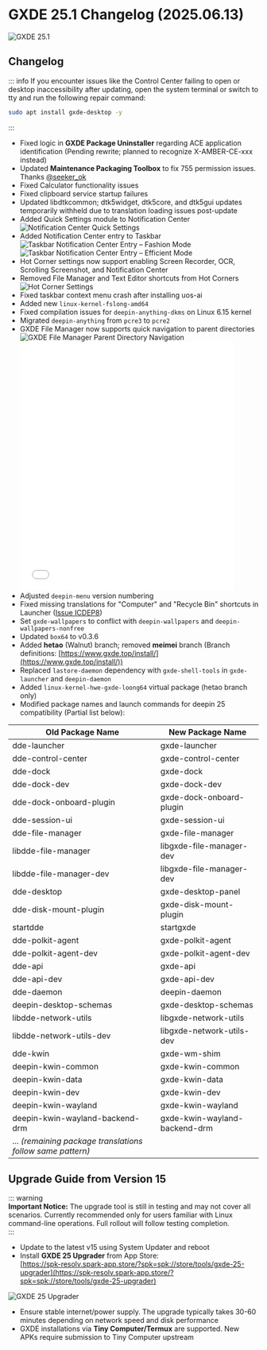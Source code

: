 # GXDE 25.1 Changelog (2025.06.13)

![GXDE 25.1](/news/25.1/25.1.jpg)

## Changelog

::: info
If you encounter issues like the Control Center failing to open or desktop inaccessibility after updating, open the system terminal or switch to tty and run the following repair command:
```bash
sudo apt install gxde-desktop -y
```
:::

* Fixed logic in **GXDE Package Uninstaller** regarding ACE application identification (Pending rewrite; planned to recognize X-AMBER-CE-xxx instead)
* Updated **Maintenance Packaging Toolbox** to fix 755 permission issues. Thanks [@seeker_ok](https://gitee.com/seeker_ok)
* Fixed Calculator functionality issues
* Fixed clipboard service startup failures
* Updated libdtkcommon; dtk5widget, dtk5core, and dtk5gui updates temporarily withheld due to translation loading issues post-update
* Added Quick Settings module to Notification Center  
  ![Notification Center Quick Settings](/news/25.1/notify-center.jpg)
* Added Notification Center entry to Taskbar  
  ![Taskbar Notification Center Entry – Fashion Mode](/news/25.1/notify-fashion.jpg)  
  ![Taskbar Notification Center Entry – Efficient Mode](/news/25.1/notify-effect.jpg)
* Hot Corner settings now support enabling Screen Recorder, OCR, Scrolling Screenshot, and Notification Center
* Removed File Manager and Text Editor shortcuts from Hot Corners  
  ![Hot Corner Settings](/news/25.1/hotzone.jpg)  
* Fixed taskbar context menu crash after installing uos-ai
* Added new `linux-kernel-fslong-amd64`
* Fixed compilation issues for `deepin-anything-dkms` on Linux 6.15 kernel
* Migrated `deepin-anything` from `pcre3` to `pcre2`
* GXDE File Manager now supports quick navigation to parent directories  
  ![GXDE File Manager Parent Directory Navigation](/news/25.1/gxde-file-manager.jpg)  
  <iframe src="//player.bilibili.com/player.html?isOutside=true&aid=114600498437222&bvid=BV1527Az8E2t&cid=30242310729&p=1" scrolling="no" border="0" frameborder="no" framespacing="0" allowfullscreen="true" width="90%" height="500"></iframe>
* Adjusted `deepin-menu` version numbering
* Fixed missing translations for "Computer" and "Recycle Bin" shortcuts in Launcher ([Issue ICDEP8](https://gitee.com/GXDE-OS/GXDE/issues/ICDEP8))
* Set `gxde-wallpapers` to conflict with `deepin-wallpapers` and `deepin-wallpapers-nonfree`
* Updated `box64` to v0.3.6
* Added **hetao** (Walnut) branch; removed **meimei** branch (Branch definitions: [https://www.gxde.top/install/](https://www.gxde.top/install/))
* Replaced `lastore-daemon` dependency with `gxde-shell-tools` in `gxde-launcher` and `deepin-daemon`
* Added `linux-kernel-hwe-gxde-loong64` virtual package (hetao branch only)
* Modified package names and launch commands for deepin 25 compatibility (Partial list below):

| Old Package Name | New Package Name |
| --- | --- |
| dde-launcher | gxde-launcher |
| dde-control-center | gxde-control-center |
| dde-dock | gxde-dock |
| dde-dock-dev | gxde-dock-dev |
| dde-dock-onboard-plugin | gxde-dock-onboard-plugin |
| dde-session-ui | gxde-session-ui |
| dde-file-manager | gxde-file-manager |
| libdde-file-manager | libgxde-file-manager-dev |
| libdde-file-manager-dev | libgxde-file-manager-dev |
| dde-desktop | gxde-desktop-panel |
| dde-disk-mount-plugin | gxde-disk-mount-plugin |
| startdde | startgxde |
| dde-polkit-agent | gxde-polkit-agent |
| dde-polkit-agent-dev | gxde-polkit-agent-dev |
| dde-api | gxde-api |
| dde-api-dev | gxde-api-dev |
| dde-daemon | deepin-daemon |
| deepin-desktop-schemas | gxde-desktop-schemas |
| libdde-network-utils | libgxde-network-utils |
| libdde-network-utils-dev | libgxde-network-utils-dev |
| dde-kwin | gxde-wm-shim |
| deepin-kwin-common | gxde-kwin-common |
| deepin-kwin-data | gxde-kwin-data |
| deepin-kwin-dev | gxde-kwin-dev |
| deepin-kwin-wayland | gxde-kwin-wayland |
| deepin-kwin-wayland-backend-drm | gxde-kwin-wayland-backend-drm |
| ... *(remaining package translations follow same pattern)* |

## Upgrade Guide from Version 15

::: warning  
**Important Notice:** The upgrade tool is still in testing and may not cover all scenarios. Currently recommended only for users familiar with Linux command-line operations. Full rollout will follow testing completion.  
:::

* Update to the latest v15 using System Updater and reboot
* Install **GXDE 25 Upgrader** from App Store:  
  [https://spk-resolv.spark-app.store/?spk=spk://store/tools/gxde-25-upgrader](https://spk-resolv.spark-app.store/?spk=spk://store/tools/gxde-25-upgrader)

![GXDE 25 Upgrader](/news/2025/gxde-25-upgrader.jpg)

* Ensure stable internet/power supply. The upgrade typically takes 30-60 minutes depending on network speed and disk performance
* GXDE installations via **Tiny Computer/Termux** are supported. New APKs require submission to Tiny Computer upstream